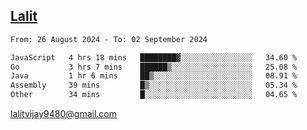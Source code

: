 ## [Lalit](https://lalit.sh)

<!--START_SECTION:waka-->

```txt
From: 26 August 2024 - To: 02 September 2024

JavaScript   4 hrs 18 mins   ████████▓░░░░░░░░░░░░░░░░   34.60 %
Go           3 hrs 7 mins    ██████▒░░░░░░░░░░░░░░░░░░   25.08 %
Java         1 hr 6 mins     ██▒░░░░░░░░░░░░░░░░░░░░░░   08.91 %
Assembly     39 mins         █▒░░░░░░░░░░░░░░░░░░░░░░░   05.34 %
Other        34 mins         █░░░░░░░░░░░░░░░░░░░░░░░░   04.65 %
```

<!--END_SECTION:waka-->

lalitvijay9480@gmail.com
